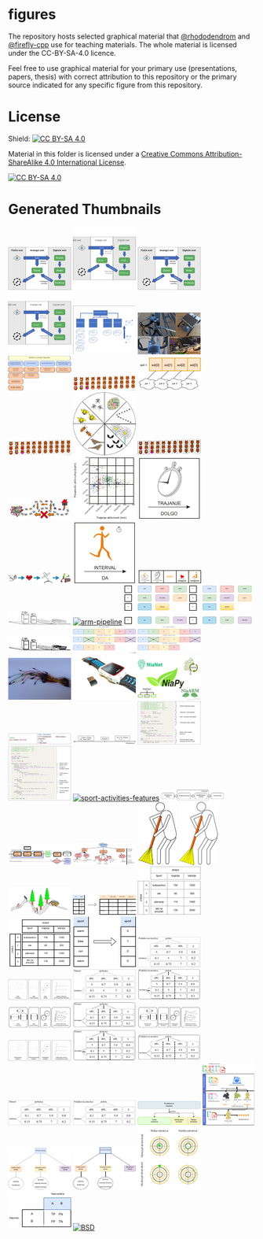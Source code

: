 # figures

The repository hosts selected graphical material that [@rhododendrom](https://github.com/rhododendrom) and [@firefly-cpp](https://github.com/firefly-cpp) use for
teaching materials. The whole material is licensed under the CC-BY-SA-4.0 licence.

Feel free to use graphical material for your primary use (presentations,
papers, thesis) with correct attribution to this repository or the
primary source indicated for any specific figure from this repository.

# License

Shield: [![CC BY-SA 4.0][cc-by-sa-shield]][cc-by-sa]

Material in this folder is licensed under a
[Creative Commons Attribution-ShareAlike 4.0 International License][cc-by-sa].

[![CC BY-SA 4.0][cc-by-sa-image]][cc-by-sa]

[cc-by-sa]: http://creativecommons.org/licenses/by-sa/4.0/
[cc-by-sa-image]: https://licensebuttons.net/l/by-sa/4.0/88x31.png
[cc-by-sa-shield]: https://img.shields.io/badge/License-CC%20BY--SA%204.0-lightgrey.svg








# Generated Thumbnails
[![digital-twin-model](/image_thumbnails/png_digital-twin-model_thumb.png)](digital-twin/model-EN/digital-twin-model.png)
[![digital-twin-model](/image_thumbnails/svg_digital-twin-model_thumb.png)](digital-twin/model-EN/digital-twin-model.svg)
[![digital-twin-model](/image_thumbnails/png_digital-twin-model_thumb.png)](digital-twin/model-SI/digital-twin-model.png)
[![digital-twin-model](/image_thumbnails/svg_digital-twin-model_thumb.png)](digital-twin/model-SI/digital-twin-model.svg)
[![ast-diagram-1](/image_thumbnails/pdf_ast-diagram-1_thumb.png)](digital-twin/artificial-sport-trainer/ast-diagram-1.pdf)
[![ast-monitor](/image_thumbnails/jpg_ast-monitor_thumb.png)](digital-twin/artificial-sport-trainer/ast-monitor.JPG)
[![ast-outline-1](/image_thumbnails/pdf_ast-outline-1_thumb.png)](digital-twin/artificial-sport-trainer/ast-outline-1.pdf)
[![natural_evolution_bears](/image_thumbnails/png_natural_evolution_bears_thumb.png)](nature-inspired-algorithms/natural_evolution_bears.png)
[![mapping](/image_thumbnails/pdf_mapping_thumb.png)](nature-inspired-algorithms/mapping.pdf)
[![natural_evolution_bears_small](/image_thumbnails/png_natural_evolution_bears_small_thumb.png)](nature-inspired-algorithms/natural_evolution_bears_small.png)
[![ring4](/image_thumbnails/pdf_ring4_thumb.png)](nature-inspired-algorithms/ring4.pdf)
[![natural_evolution_bears](/image_thumbnails/pdf_natural_evolution_bears_thumb.png)](nature-inspired-algorithms/natural_evolution_bears.pdf)
[![ants](/image_thumbnails/pdf_ants_thumb.png)](nature-inspired-algorithms/ants.pdf)
[![primer-grucenje-sport](/image_thumbnails/pdf_primer-grucenje-sport_thumb.png)](clustering/primer-grucenje-sport.pdf)
[![pismenka-trajanje](/image_thumbnails/pdf_pismenka-trajanje_thumb.png)](data-mining-in-sport/pismenka-trajanje.pdf)
[![heart-rate-monitor-to-data-mining-evolution](/image_thumbnails/pdf_heart-rate-monitor-to-data-mining-evolution_thumb.png)](data-mining-in-sport/heart-rate-monitor-to-data-mining-evolution.pdf)
[![pismenka-interval](/image_thumbnails/pdf_pismenka-interval_thumb.png)](data-mining-in-sport/pismenka-interval.pdf)
[![glyph_example](/image_thumbnails/pdf_glyph_example_thumb.png)](data-mining-in-sport/glyph_example.pdf)
[![ARM_store](/image_thumbnails/png_ARM_store_thumb.png)](association-rule-mining/ARM_store.png)
[![arm-pipeline](/image_thumbnails/pdf_arm-pipeline_thumb.png)](association-rule-mining/arm-pipeline.pdf)
[![transaction-database](/image_thumbnails/pdf_transaction-database_thumb.png)](association-rule-mining/transaction-database.pdf)
[![transakcijska_baza](/image_thumbnails/pdf_transakcijska_baza_thumb.png)](association-rule-mining/transakcijska_baza.pdf)
[![ARM_store](/image_thumbnails/pdf_ARM_store_thumb.png)](association-rule-mining/ARM_store.pdf)
[![feature-selection](/image_thumbnails/pdf_feature-selection_thumb.png)](feature-selection/feature-selection.pdf)
[![izbira-znacilnic](/image_thumbnails/pdf_izbira-znacilnic_thumb.png)](feature-selection/izbira-znacilnic.pdf)
[![jumper-wires](/image_thumbnails/jpg_jumper-wires_thumb.png)](hardware/jumper-wires.JPG)
[![smart_watch_and_ant+](/image_thumbnails/jpg_smart_watch_and_ant+_thumb.png)](hardware/smart_watch_and_ant+.jpg)
[![NiaLogos](/image_thumbnails/png_NiaLogos_thumb.png)](nialogos/NiaLogos.png)
[![hello_world](/image_thumbnails/png_hello_world_thumb.png)](programming/haskell/yesod-framework/hello_world.PNG)
[![popularnost-haskell](/image_thumbnails/png_popularnost-haskell_thumb.png)](programming/haskell/yesod-framework/popularnost-haskell.PNG)
[![hello_yesod](/image_thumbnails/png_hello_yesod_thumb.png)](programming/haskell/yesod-framework/hello_yesod.PNG)
[![gradniki](/image_thumbnails/png_gradniki_thumb.png)](programming/haskell/yesod-framework/gradniki.PNG)
[![sport-activities-features](/image_thumbnails/pdf_sport-activities-features_thumb.png)](software-packages/sport-activities-features.pdf)
[![cevovod](/image_thumbnails/pdf_cevovod_thumb.png)](automl/si/cevovod.pdf)
[![automl](/image_thumbnails/pdf_automl_thumb.png)](automl/si/automl.pdf)
[![niaaml](/image_thumbnails/pdf_niaaml_thumb.png)](automl/si/niaaml.pdf)
[![Ciscenje_podatkov](/image_thumbnails/pdf_Ciscenje_podatkov_thumb.png)](data-cleaning/Ciscenje_podatkov.pdf)
[![Ciscenje_podatkov](/image_thumbnails/png_Ciscenje_podatkov_thumb.png)](data-cleaning/Ciscenje_podatkov.png)
[![rudar](/image_thumbnails/png_rudar_thumb.png)](data-mining/rudar.png)
[![one-hot-encoding](/image_thumbnails/pdf_one-hot-encoding_thumb.png)](data-mining/preprocessing/one-hot-encoding.pdf)
[![Vrstice_stolpci](/image_thumbnails/png_Vrstice_stolpci_thumb.png)](data-mining/preprocessing/Vrstice_stolpci.png)
[![Vrstice_stolpci](/image_thumbnails/pdf_Vrstice_stolpci_thumb.png)](data-mining/preprocessing/Vrstice_stolpci.pdf)
[![ordinal-encoding](/image_thumbnails/pdf_ordinal-encoding_thumb.png)](data-mining/preprocessing/ordinal-encoding.pdf)
[![Atribut_Instanca_missing_data](/image_thumbnails/png_Atribut_Instanca_missing_data_thumb.png)](data-mining/DM_steps/Atribut_Instanca_missing_data.png)
[![DM_steps](/image_thumbnails/png_DM_steps_thumb.png)](data-mining/DM_steps/DM_steps.png)
[![Atrribut_Instance_missing_data](/image_thumbnails/png_Atrribut_Instance_missing_data_thumb.png)](data-mining/DM_steps/Atrribut_Instance_missing_data.png)
[![Atribut_Instanca_missing_data](/image_thumbnails/pdf_Atribut_Instanca_missing_data_thumb.png)](data-mining/DM_steps/Atribut_Instanca_missing_data.pdf)
[![DM_steps](/image_thumbnails/pdf_DM_steps_thumb.png)](data-mining/DM_steps/DM_steps.pdf)
[![Atributte_Instance](/image_thumbnails/pdf_Atributte_Instance_thumb.png)](data-mining/DM_steps/Atributte_Instance.pdf)
[![DM_steps_slo](/image_thumbnails/pdf_DM_steps_slo_thumb.png)](data-mining/DM_steps/DM_steps_slo.pdf)
[![DM_steps_slo](/image_thumbnails/png_DM_steps_slo_thumb.png)](data-mining/DM_steps/DM_steps_slo.png)
[![Atributte_Instance_missing_data](/image_thumbnails/pdf_Atributte_Instance_missing_data_thumb.png)](data-mining/DM_steps/Atributte_Instance_missing_data.pdf)
[![Atribut_Instanca](/image_thumbnails/pdf_Atribut_Instanca_thumb.png)](data-mining/DM_steps/Atribut_Instanca.pdf)
[![Atributte_Instance](/image_thumbnails/png_Atributte_Instance_thumb.png)](data-mining/DM_steps/Atributte_Instance.png)
[![Atribut_Instanca](/image_thumbnails/png_Atribut_Instanca_thumb.png)](data-mining/DM_steps/Atribut_Instanca.png)
[![PodatkovnaUcnaValidacijskaTestnaMnozica](/image_thumbnails/pdf_PodatkovnaUcnaValidacijskaTestnaMnozica_thumb.png)](classification/PodatkovnaUcnaValidacijskaTestnaMnozica.pdf)
[![MnozicaUcnaValidacijskaTestna](/image_thumbnails/pdf_MnozicaUcnaValidacijskaTestna_thumb.png)](classification/MnozicaUcnaValidacijskaTestna.pdf)
[![podrocja-strojnega-ucenja](/image_thumbnails/png_podrocja-strojnega-ucenja_thumb.png)](classification/podrocja-strojnega-ucenja.png)
[![podrocja-strojnega-ucenja](/image_thumbnails/pdf_podrocja-strojnega-ucenja_thumb.png)](classification/podrocja-strojnega-ucenja.pdf)
[![VariancaPristranskost](/image_thumbnails/pdf_VariancaPristranskost_thumb.png)](classification/VariancaPristranskost.pdf)
[![metrike](/image_thumbnails/pdf_metrike_thumb.png)](classification/metrike.pdf)
[![BSD](/image_thumbnails/pdf_BSD_thumb.png)](other/BSD.pdf)
